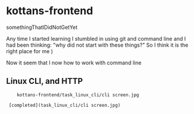 # kottans-frontend
somethingThatIDidNotGetYet

Any time I started learning I stumbled in using git and command line and I had been thinking: "why did not start with these things?"
So I think it is the right place for me )

Now it seem that I now how to work with command line

## Linux CLI, and HTTP

        kottans-frontend/task_linux_cli/cli screen.jpg

     [completed](task_linux_cli/cli screen.jpg)